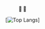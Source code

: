 
<!--
**ROKTIC/ROKTIC** is a ✨ _special_ ✨ repository because its `README.md` (this file) appears on your GitHub profile.

Here are some ideas to get you started:

- 🔭 I’m currently working on ...
- 🌱 I’m currently learning ...
- 👯 I’m looking to collaborate on ...
- 🤔 I’m looking for help with ...
- 💬 Ask me about ...
- 📫 How to reach me: ...
- 😄 Pronouns: ...
- ⚡ Fun fact: ...
-->



<div align="center">
  <b> 🍏 👋 </b>
  
[![Top Langs](https://github-readme-stats.vercel.app/api/top-langs/?username=ROKTIC&layout=donut)]
</div>
